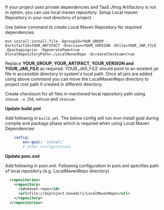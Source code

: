 If your project uses private dependencies and TaaS Jfrog Artifactory is not in option, you can use local maven repository. Setup Local maven Repository in your root directory of project. 

Use below command to create Local Maven Repository for required dependencies. 
```shell
mvn install:install-file -DgroupId=YOUR_GROUP -DartifactId=YOUR_ARTIFACT -Dversion=YOUR_VERSION -Dfile=YOUR_JAR_FILE -Dpackaging=jar -DgeneratePom=true -DlocalRepositoryPath=./LocalMavenRepo -DcreateChecksum=true
```

Replace **YOUR_GROUP, YOUR_ARTIFACT, YOUR_VERSION and YOUR_JAR_FILE** as required. 
YOUR_JAR_FILE should point to an existent jar file in accessible directory in system's local path. 
Once all jars are added using above command you can move the LocalMavenRepo directory to project root path if created in different directory.


Create checksum for all files in mentioned local repository path using `shasum -a 256`, `md5sum` and `sha1sum`.

**Update build.yml**

Add following in `build.yml`. The below config will run mvn install goal during compile and package phase which is required when using Local Maven Dependencies

```yaml
    config:
        mvn-goal: 'install'
        # other configurations
```

**Update pom.xml**

Add following in pom.xml. Following configuration in pom.xml specifies path of local repository (e.g. LocalMavenRepo directory).
```xml
  <repositories>
    <repository>
      <id>maven-repo</id>
      <url>file://${project.basedir}/LocalMavenRepo</url>
    </repository>
  </repositories>
```
